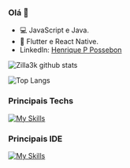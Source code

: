 ### Olá 👋

- 💻 JavaScript e Java.
- 📱 Flutter e React Native.
- LinkedIn: [Henrique P Possebon](https://www.linkedin.com/in/henrique-pelanda/)

![Zilla3k github stats](https://github-readme-stats.vercel.app/api?username=zilla3k&show_icons=true&theme=radical&bg_color=30,0d0d0d,191919&title_color=fff&text_color=fff&icon_color=79ff97)

![Top Langs](https://github-readme-stats.vercel.app/api/top-langs/?username=zilla3k&layout=compact)

### Principais Techs
[![My Skills](https://skillicons.dev/icons?i=java,js)](https://skillicons.dev)

### Principais IDE
[![My Skills](https://skillicons.dev/icons?i=vscode,idea)](https://skillicons.dev)
